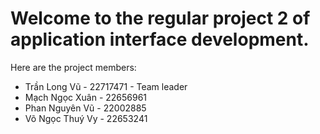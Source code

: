 # Welcome to the regular project 2 of application interface development.

Here are the project members:
- Trần Long Vũ - 22717471 - Team leader
- Mạch Ngọc Xuân - 22656961
- Phan Nguyên Vũ - 22002885
- Võ Ngọc Thuý Vy - 22653241
